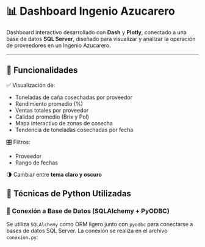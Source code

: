 # 📊 Dashboard Ingenio Azucarero

Dashboard interactivo desarrollado con **Dash** y **Plotly**, conectado a una base de datos **SQL Server**, diseñado para visualizar y analizar la operación de proveedores en un Ingenio Azucarero.

---

## 🔎 Funcionalidades

✅ Visualización de:
- Toneladas de caña cosechadas por proveedor  
- Rendimiento promedio (%)  
- Ventas totales por proveedor  
- Calidad promedio (Brix y Pol)  
- Mapa interactivo de zonas de cosecha  
- Tendencia de toneladas cosechadas por fecha  

🎛️ Filtros:
- Proveedor  
- Rango de fechas  

🌗 Cambiar entre **tema claro y oscuro**

## 🧠 Técnicas de Python Utilizadas

### 🔗 Conexión a Base de Datos (SQLAlchemy + PyODBC)
Se utiliza `SQLAlchemy` como ORM ligero junto con `pyodbc` para conectarse a bases de datos SQL Server. La conexión se realiza en el archivo `conexion.py`:
